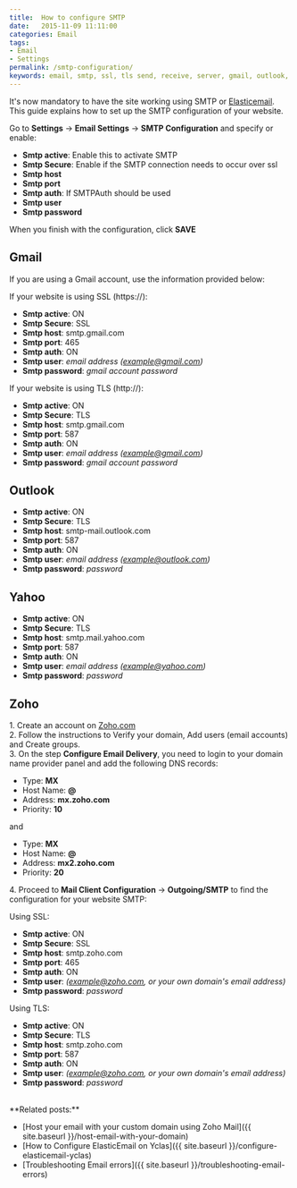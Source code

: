 ```yaml
---
title:  How to configure SMTP
date:   2015-11-09 11:11:00
categories: Email
tags: 
- Email
- Settings
permalink: /smtp-configuration/
keywords: email, smtp, ssl, tls send, receive, server, gmail, outlook, yahoo, zoho, office365, live
---
```

It's now mandatory to have the site working using SMTP or [Elasticemail](https://docs.yclas.com/configure-elasticemail-yclas/). This guide explains how to set up the SMTP configuration of your website.

Go to **Settings** -> **Email Settings** -> **SMTP Configuration** and specify or enable:

+ **Smtp active**: Enable this to activate SMTP
+ **Smtp Secure**: Enable if the SMTP connection needs to occur over ssl
+ **Smtp host**
+ **Smtp port**
+ **Smtp auth**: If SMTPAuth should be used
+ **Smtp user**
+ **Smtp password**

When you finish with the configuration, click **SAVE**

## Gmail

If you are using a Gmail account, use the information provided below:

If your website is using SSL (https://):

+ **Smtp active**: ON
+ **Smtp Secure**: SSL
+ **Smtp host**: smtp.gmail.com
+ **Smtp port**: 465
+ **Smtp auth**: ON
+ **Smtp user**: _email address (example@gmail.com)_
+ **Smtp password**: _gmail account password_

If your website is using TLS (http://):

+ **Smtp active**: ON
+ **Smtp Secure**: TLS
+ **Smtp host**: smtp.gmail.com
+ **Smtp port**: 587
+ **Smtp auth**: ON
+ **Smtp user**: _email address (example@gmail.com)_
+ **Smtp password**: _gmail account password_

## Outlook

+ **Smtp active**: ON
+ **Smtp Secure**: TLS
+ **Smtp host**: smtp-mail.outlook.com
+ **Smtp port**: 587
+ **Smtp auth**: ON
+ **Smtp user**: _email address (example@outlook.com)_
+ **Smtp password**: _password_

## Yahoo

+ **Smtp active**: ON
+ **Smtp Secure**: TLS
+ **Smtp host**: smtp.mail.yahoo.com
+ **Smtp port**: 587
+ **Smtp auth**: ON
+ **Smtp user**: _email address (example@yahoo.com)_
+ **Smtp password**: _password_

## Zoho

1\. Create an account on [Zoho.com](https://www.zoho.com/signup.html)<br>
2\. Follow the instructions to Verify your domain, Add users (email accounts) and Create groups.<br>
3\. On the step **Configure Email Delivery**, you need to login to your domain name provider panel and add the following DNS records:

- Type: **MX**
- Host Name: **@**
- Address: **mx.zoho.com**
- Priority: **10**

and 

- Type: **MX**
- Host Name: **@**
- Address: **mx2.zoho.com**
- Priority: **20**

4\. Proceed to **Mail Client Configuration** -> **Outgoing/SMTP** to find the configuration for your website SMTP:

Using SSL:

+ **Smtp active**: ON
+ **Smtp Secure**: SSL
+ **Smtp host**: smtp.zoho.com
+ **Smtp port**: 465
+ **Smtp auth**: ON
+ **Smtp user**: _(example@zoho.com, or your own domain's email address)_
+ **Smtp password**: _password_

Using TLS:

+ **Smtp active**: ON
+ **Smtp Secure**: TLS
+ **Smtp host**: smtp.zoho.com
+ **Smtp port**: 587
+ **Smtp auth**: ON
+ **Smtp user**: _(example@zoho.com, or your own domain's email address)_
+ **Smtp password**: _password_

<br>
**Related posts:**

+ [Host your email with your custom domain using Zoho Mail]({{ site.baseurl }}/host-email-with-your-domain)
+ [How to Configure ElasticEmail on Yclas]({{ site.baseurl }}/configure-elasticemail-yclas)
+ [Troubleshooting Email errors]({{ site.baseurl }}/troubleshooting-email-errors)
